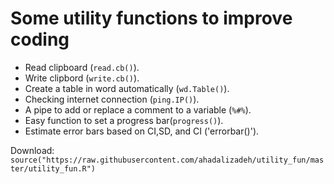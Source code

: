 # Some utility functions  to improve coding
* Read clipboard (`read.cb()`).
* Write clipbord (`write.cb()`).
* Create a table in word automatically (`wd.Table()`).
* Checking internet connection (`ping.IP()`).
* A pipe to add or replace a comment to a variable (`%#%`).
* Easy function to set a progress bar(`progress()`).
* Estimate error bars based on CI,SD, and CI ('errorbar()').


Download:     
`source("https://raw.githubusercontent.com/ahadalizadeh/utility_fun/master/utility_fun.R")`

